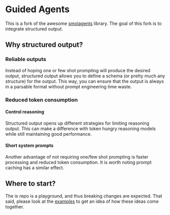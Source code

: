 # Guided Agents

This is a fork of the awesome [smolagents](https://github.com/huggingface/smolagents) library.
The goal of this fork is to integrate structured output.

## Why structured output?

### Reliable outputs

Instead of hoping one or few shot prompting will produce the desired output, structured output allows you to define a schema (or pretty much any structure) for the output.
This way, you can ensure that the output is always in a parsable format without prompt engineering time waste.

### Reduced token consumption

#### Control reasoning

Structured output opens up different strategies for limiting reasoning output.
This can make a difference with token hungry reasoning models while still maintaining good performance.

#### Short system prompts

Another advantage of not requiring one/few shot prompting is faster processing and reduced token consumption.
It is worth noting prompt caching has a similar effect.


## Where to start?

The is repo is a playground, and thus breaking changes are expected.
That said, please look at the [examples](https://github.com/g-eoj/guided-agents/blob/main/example/core.py) to get an idea of how these ideas come together.
